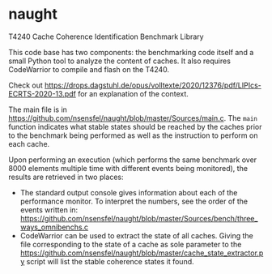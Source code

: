 # naught
T4240 Cache Coherence Identification Benchmark Library

This code base has two components: the benchmarking code itself and a small Python tool to analyze the content of caches.
It also requires CodeWarrior to compile and flash on the T4240.

Check out https://drops.dagstuhl.de/opus/volltexte/2020/12376/pdf/LIPIcs-ECRTS-2020-13.pdf for an explanation of the context.

The main file is in https://github.com/nsensfel/naught/blob/master/Sources/main.c. The `main` function indicates what stable states should be reached by the caches prior to the benchmark being performed as well as the instruction to perform on each cache.

Upon performing an execution (which performs the same benchmark over 8000 elements multiple time with different events being monitored), the results are retrieved in two places:
* The standard output console gives information about each of the performance monitor. To interpret the numbers, see the order of the events written in: https://github.com/nsensfel/naught/blob/master/Sources/bench/three_ways_omnibenchs.c
* CodeWarrior can be used to extract the state of all caches. Giving the file corresponding to the state of a cache as sole parameter to the https://github.com/nsensfel/naught/blob/master/cache_state_extractor.py script will list the stable coherence states it found.
